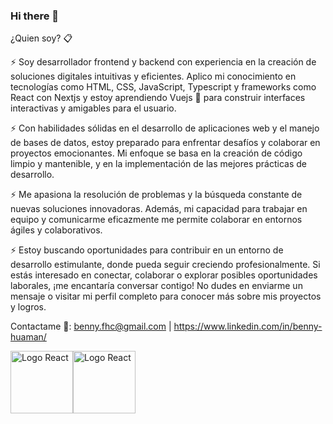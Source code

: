 ### Hi there 👋

¿Quien soy? 📋

⚡ Soy desarrollador frontend y backend con experiencia en la creación de soluciones digitales intuitivas y eficientes. Aplico mi conocimiento en tecnologías como HTML, CSS, JavaScript, Typescript  y frameworks como React con Nextjs y estoy aprendiendo Vuejs 🌱 para construir interfaces interactivas y amigables para el usuario.

⚡ Con habilidades sólidas en el desarrollo de aplicaciones web y el manejo de bases de datos, estoy preparado para enfrentar desafíos y colaborar en proyectos emocionantes. Mi enfoque se basa en la creación de código limpio y mantenible, y en la implementación de las mejores prácticas de desarrollo.

⚡ Me apasiona la resolución de problemas y la búsqueda constante de nuevas soluciones innovadoras. Además, mi capacidad para trabajar en equipo y comunicarme eficazmente me permite colaborar en entornos ágiles y colaborativos.

⚡ Estoy buscando oportunidades para contribuir en un entorno de desarrollo estimulante, donde pueda seguir creciendo profesionalmente. Si estás interesado en conectar, colaborar o explorar posibles oportunidades laborales, ¡me encantaría conversar contigo! No dudes en enviarme un mensaje o visitar mi perfil completo para conocer más sobre mis proyectos y logros.

Contactame 💬: benny.fhc@gmail.com | https://www.linkedin.com/in/benny-huaman/

<div style="display:flex;">
  <img align="center" src="https://w7.pngwing.com/pngs/400/53/png-transparent-html-web-development-responsive-web-design-cascading-style-sheets-css3-end-angle-text-rectangle-thumbnail.png" alt="Logo React" height="100" width="100" />
  <img align="center" src="https://w7.pngwing.com/pngs/66/60/png-transparent-web-development-cascading-style-sheets-css3-computer-icons-css-miscellaneous-blue-angle-thumbnail.png" alt="Logo React" height="100" width="100" />
</div>
<!--
**BHuamanCallupe/BHuamanCallupe** is a ✨ _special_ ✨ repository because its `README.md` (this file) appears on your GitHub profile.

Here are some ideas to get you started:

- 🔭 I’m currently working on ...
- 🌱 I’m currently learning ...
- 👯 I’m looking to collaborate on ...
- 🤔 I’m looking for help with ...
- 💬 Ask me about ...
- 📫 How to reach me: ...
- 😄 Pronouns: ...
- ⚡ Fun fact: ...
-->
